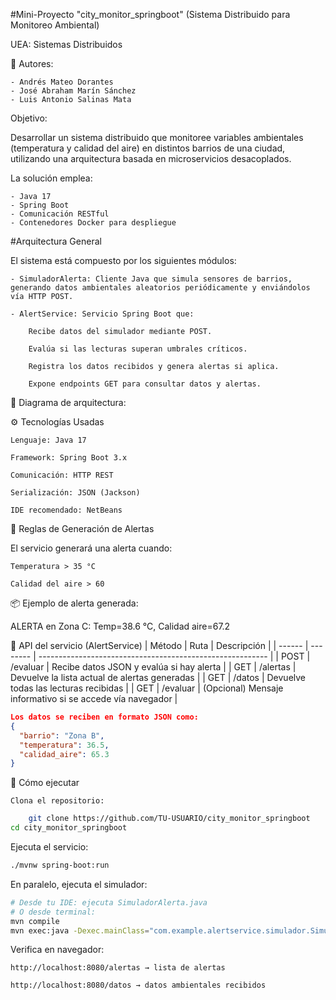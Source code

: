 #Mini-Proyecto "city_monitor_springboot"
(Sistema Distribuido para Monitoreo Ambiental)

UEA: Sistemas Distribuidos

👥 Autores:

    - Andrés Mateo Dorantes
    - José Abraham Marín Sánchez
    - Luis Antonio Salinas Mata

Objetivo:

Desarrollar un sistema distribuido que monitoree variables ambientales (temperatura y calidad del aire) en distintos barrios de una ciudad, utilizando una arquitectura basada en microservicios desacoplados.

La solución emplea:

    - Java 17
    - Spring Boot
    - Comunicación RESTful
    - Contenedores Docker para despliegue

#Arquitectura General

El sistema está compuesto por los siguientes módulos:

    - SimuladorAlerta: Cliente Java que simula sensores de barrios, generando datos ambientales aleatorios periódicamente y enviándolos vía HTTP POST.

    - AlertService: Servicio Spring Boot que:

        Recibe datos del simulador mediante POST.

        Evalúa si las lecturas superan umbrales críticos.

        Registra los datos recibidos y genera alertas si aplica.

        Expone endpoints GET para consultar datos y alertas.

📌 Diagrama de arquitectura:



⚙️ Tecnologías Usadas

    Lenguaje: Java 17

    Framework: Spring Boot 3.x

    Comunicación: HTTP REST

    Serialización: JSON (Jackson)

    IDE recomendado: NetBeans

🚨 Reglas de Generación de Alertas

El servicio generará una alerta cuando:

    Temperatura > 35 °C

    Calidad del aire > 60

📦 Ejemplo de alerta generada:

ALERTA en Zona C: Temp=38.6 °C, Calidad aire=67.2

📡 API del servicio (AlertService)
| Método | Ruta     | Descripción                                               |
| ------ | -------- | --------------------------------------------------------- |
| POST   | /evaluar | Recibe datos JSON y evalúa si hay alerta                  |
| GET    | /alertas | Devuelve la lista actual de alertas generadas             |
| GET    | /datos   | Devuelve todas las lecturas recibidas                     |
| GET    | /evaluar | (Opcional) Mensaje informativo si se accede vía navegador |

```json
Los datos se reciben en formato JSON como:
{
  "barrio": "Zona B",
  "temperatura": 36.5,
  "calidad_aire": 65.3
}
```
🚀 Cómo ejecutar

    Clona el repositorio:
```bash
    git clone https://github.com/TU-USUARIO/city_monitor_springboot
cd city_monitor_springboot
```
Ejecuta el servicio:
```bash
./mvnw spring-boot:run
```
En paralelo, ejecuta el simulador:

```bash
# Desde tu IDE: ejecuta SimuladorAlerta.java
# O desde terminal:
mvn compile
mvn exec:java -Dexec.mainClass="com.example.alertservice.simulador.SimuladorAlerta"
```
Verifica en navegador:

    http://localhost:8080/alertas → lista de alertas

    http://localhost:8080/datos → datos ambientales recibidos

    
